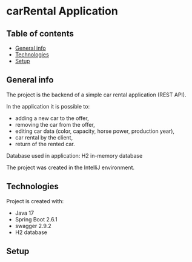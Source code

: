# carRental Application


## Table of contents
* [General info](#general-info)
* [Technologies](#technologies)
* [Setup](#setup)

## General info
The project is the backend of a simple car rental application (REST API).

In the application it is possible to:
- adding a new car to the offer,
- removing the car from the offer,
- editing car data (color, capacity, horse power, production year),
- car rental by the client,
- return of the rented car.

Database used in application:
H2 in-memory database

The project was created in the IntelliJ environment.
	
## Technologies
Project is created with:
* Java 17
* Spring Boot 2.6.1
* swagger 2.9.2
* H2 database

## Setup

